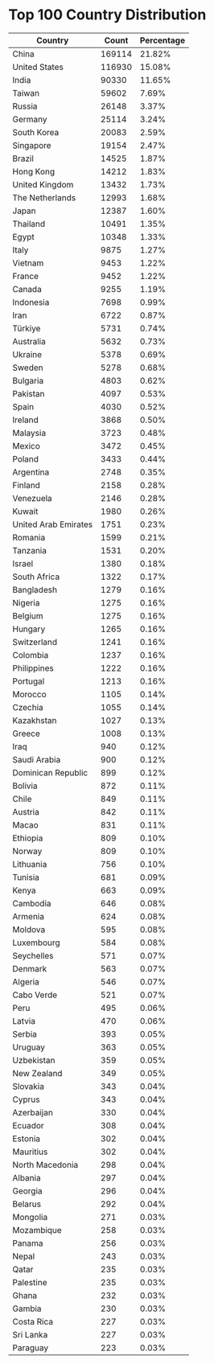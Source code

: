 # Top 100 Country Distribution
| Country | Count | Percentage |
|----|----|----|
| China | 169114 | 21.82% |
| United States | 116930 | 15.08% |
| India | 90330 | 11.65% |
| Taiwan | 59602 | 7.69% |
| Russia | 26148 | 3.37% |
| Germany | 25114 | 3.24% |
| South Korea | 20083 | 2.59% |
| Singapore | 19154 | 2.47% |
| Brazil | 14525 | 1.87% |
| Hong Kong | 14212 | 1.83% |
| United Kingdom | 13432 | 1.73% |
| The Netherlands | 12993 | 1.68% |
| Japan | 12387 | 1.60% |
| Thailand | 10491 | 1.35% |
| Egypt | 10348 | 1.33% |
| Italy | 9875 | 1.27% |
| Vietnam | 9453 | 1.22% |
| France | 9452 | 1.22% |
| Canada | 9255 | 1.19% |
| Indonesia | 7698 | 0.99% |
| Iran | 6722 | 0.87% |
| Türkiye | 5731 | 0.74% |
| Australia | 5632 | 0.73% |
| Ukraine | 5378 | 0.69% |
| Sweden | 5278 | 0.68% |
| Bulgaria | 4803 | 0.62% |
| Pakistan | 4097 | 0.53% |
| Spain | 4030 | 0.52% |
| Ireland | 3868 | 0.50% |
| Malaysia | 3723 | 0.48% |
| Mexico | 3472 | 0.45% |
| Poland | 3433 | 0.44% |
| Argentina | 2748 | 0.35% |
| Finland | 2158 | 0.28% |
| Venezuela | 2146 | 0.28% |
| Kuwait | 1980 | 0.26% |
| United Arab Emirates | 1751 | 0.23% |
| Romania | 1599 | 0.21% |
| Tanzania | 1531 | 0.20% |
| Israel | 1380 | 0.18% |
| South Africa | 1322 | 0.17% |
| Bangladesh | 1279 | 0.16% |
| Nigeria | 1275 | 0.16% |
| Belgium | 1275 | 0.16% |
| Hungary | 1265 | 0.16% |
| Switzerland | 1241 | 0.16% |
| Colombia | 1237 | 0.16% |
| Philippines | 1222 | 0.16% |
| Portugal | 1213 | 0.16% |
| Morocco | 1105 | 0.14% |
| Czechia | 1055 | 0.14% |
| Kazakhstan | 1027 | 0.13% |
| Greece | 1008 | 0.13% |
| Iraq | 940 | 0.12% |
| Saudi Arabia | 900 | 0.12% |
| Dominican Republic | 899 | 0.12% |
| Bolivia | 872 | 0.11% |
| Chile | 849 | 0.11% |
| Austria | 842 | 0.11% |
| Macao | 831 | 0.11% |
| Ethiopia | 809 | 0.10% |
| Norway | 809 | 0.10% |
| Lithuania | 756 | 0.10% |
| Tunisia | 681 | 0.09% |
| Kenya | 663 | 0.09% |
| Cambodia | 646 | 0.08% |
| Armenia | 624 | 0.08% |
| Moldova | 595 | 0.08% |
| Luxembourg | 584 | 0.08% |
| Seychelles | 571 | 0.07% |
| Denmark | 563 | 0.07% |
| Algeria | 546 | 0.07% |
| Cabo Verde | 521 | 0.07% |
| Peru | 495 | 0.06% |
| Latvia | 470 | 0.06% |
| Serbia | 393 | 0.05% |
| Uruguay | 363 | 0.05% |
| Uzbekistan | 359 | 0.05% |
| New Zealand | 349 | 0.05% |
| Slovakia | 343 | 0.04% |
| Cyprus | 343 | 0.04% |
| Azerbaijan | 330 | 0.04% |
| Ecuador | 308 | 0.04% |
| Estonia | 302 | 0.04% |
| Mauritius | 302 | 0.04% |
| North Macedonia | 298 | 0.04% |
| Albania | 297 | 0.04% |
| Georgia | 296 | 0.04% |
| Belarus | 292 | 0.04% |
| Mongolia | 271 | 0.03% |
| Mozambique | 258 | 0.03% |
| Panama | 256 | 0.03% |
| Nepal | 243 | 0.03% |
| Qatar | 235 | 0.03% |
| Palestine | 235 | 0.03% |
| Ghana | 232 | 0.03% |
| Gambia | 230 | 0.03% |
| Costa Rica | 227 | 0.03% |
| Sri Lanka | 227 | 0.03% |
| Paraguay | 223 | 0.03% |

